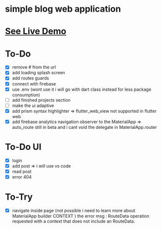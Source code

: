 # simple blog web application

# [See Live Demo](https://maxland-a4698.web.app/)

# To-Do

- [x] remove # from the url
- [x] add loading splash screen
- [x] add routes guards
- [x] connect with firebase
- [x] use .env (wont use it i will go with dart class instead for less package consumption)
- [ ] add finished projects section
- [ ] make the ui adaptive
- [x] add prism syntax highlighter => flutter_web_view not supported in flutter web
- [x] add firebase analytics navigation observer to the MaterialApp => auto_route still in beta and i cant void the delegate in MaterialApp.router

# To-Do UI

- [x] login
- [x] add post => i will use vs code
- [x] read post
- [x] error 404

# To-Try

- [x] navigate inside page (not possible i need to learn more about MaterialApp builder CONTEXT )
      the error msg : RouteData operation requested with a context that does not include an RouteData.
